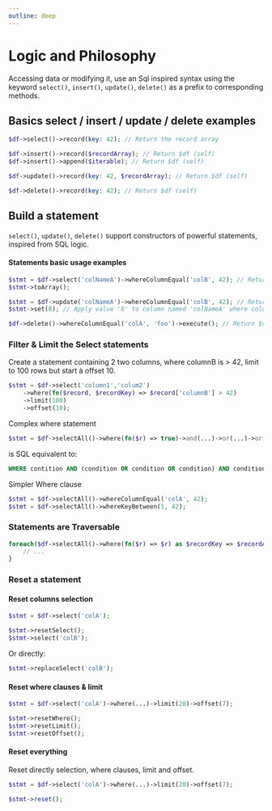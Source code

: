 ```yaml
---
outline: deep
---
```


# Logic and Philosophy

Accessing data or modifying it, use an Sql inspired syntax using the keyword `select()`, `insert()`, `update()`, `delete()` as a prefix to corresponding methods.

## Basics select / insert / update / delete examples
```php
$df->select()->record(key: 42); // Return the record array

$df->insert()->record($recordArray); // Return $df (self)
$df->insert()->append($iterable); // Return $df (self)

$df->update()->record(key: 42, $recordArray); // Return $df (self)

$df->delete()->record(key: 42); // Return $df (self)
```

## Build a statement
`select()`, `update()`, `delete()` support constructors of powerful statements, inspired from SQL logic.

#### Statements basic usage examples
```php
$stmt = $df->select('colNameA')->whereColumnEqual('colB', 42); // Return a new Select statement object
$stmt->toArray();

$stmt = $df->update('colNameA')->whereColumnEqual('colB', 42); // Return a new Select statement object
$stmt->set(8); // Apply value '8' to column named 'colNameA' where column B equal to 42

$df->delete()->whereColumnEqual('colA', 'foo')->execute(); // Return $df
```

### Filter & Limit the Select statements
Create a statement containing 2 two columns, where columnB is > 42, limit to 100 rows but start à offset 10.

```php
$stmt = $df->select('column1','colum2')
    ->where(fn($record, $recordKey) => $record['columnB'] > 42)
    ->limit(100)
    ->offset(10);
```

Complex where statement
```php
$stmt = $df->selectAll()->where(fn($r) => true)->and(...)->or(...)->or()->and();
```

is SQL equivalent to:
```sql
WHERE contition AND (condition OR condition OR condition) AND condition
```

Simpler Where clause
```php
$stmt = $df->selectAll()->whereColumnEqual('colA', 42);
$stmt = $df->selectAll()->whereKeyBetween(1, 42);
```


### Statements are Traversable

```php
foreach($df->selectAll()->where(fn($r) => $r) as $recordKey => $recordArray) {
    // ...
}
```

### Reset a statement

#### Reset columns selection
```php
$stmt = $df->select('colA');

$stmt->resetSelect();
$stmt->select('colB');
```

Or directly:

```php
$stmt->replaceSelect('colB');
```

#### Reset where clauses & limit
```php
$stmt = $df->select('colA')->where(...)->limit(20)->offset(7);

$stmt->resetWhere();
$stmt->resetLimit();
$stmt->resetOffset();
```

#### Reset everything
Reset directly selection, where clauses, limit and offset.

```php
$stmt = $df->select('colA')->where(...)->limit(20)->offset(7);

$stmt->reset();
```


